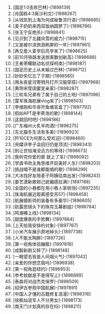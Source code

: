 
1. [国足1:0击败巴林]-[1898139]
1. [肖国栋4:3奥沙利文]-[1898267]
1. [从钱凯到上海为何成秘鲁流行语]-[1898685]
1. [麦子奶奶来西双版纳圆梦了]-[1898786]
1. [张玉宁反绝杀]-[1898841]
1. [见识到了北疆风雪的威力]-[1898715]
1. [又是被尔滨旅游刷屏的一年]-[1897961]
1. [再见爱人麦学后亮学来了]-[1898625]
1. [前10月铁路发送旅客数创新高]-[1898688]
1. [王者荣耀联动名侦探柯南]-[1898187]
1. [国足历史上从未输过巴林]-[1898712]
1. [妙妙失忆忘了子期]-[1898580]
1. [用永夜星河寄明月打开汉服穿搭]-[1897968]
1. [黄玲宋莹闺蜜变亲家]-[1898287]
1. [三轮车兄弟有了属于自己的土地]-[1897096]
1. [雷军珠海航展vlog来了]-[1898503]
1. [李维刚和华哥开鱼塘盲盒了]-[1897792]
1. [假如APT是李荣浩的歌]-[1898144]
1. [这就回村吧]-[1898186]
1. [广东梅州火炙羊肉酒]-[1898275]
1. [东北猫冬生活有多美]-[1896923]
1. [歼10CE为何那么受欢迎]-[1898460]
1. [央媒评李子柒回归仍是顶流]-[1898343]
1. [别让世俗淹没远方的等待]-[1898673]
1. [我听完你爱的歌 就上了车]-[1898092]
1. [学虞书欣主角思维开启美好人生]-[1898203]
1. [挑战唱不是谁都能唱的歌]-[1898299]
1. [大冰找好友陪麦子阿姨往南出发]-[1898243]
1. [娄艺潇新歌妲己妩媚感拉满]-[1897188]
1. [全国的小巷都在用小巷人家转场]-[1897235]
1. [珠海航展近距离感受苏57]-[1898458]
1. [航展摄影师的装备有多豪华]-[1896605]
1. [赵露思镜头下的珠帘玉幕剧组]-[1898784]
1. [鸣潮椿上线]-[1898134]
1. [甜度爆表的手势舞]-[1897864]
1. [上天给我安排的对象]-[1897767]
1. [小米汽车展示原地掉头]-[1897738]
1. [人不能太陶醉]-[1897726]
1. [第一视角体验蹦极]-[1897816]
1. [成毅新剧又碎了]-[1898148]
1. [一眼望去皆是人间烟火气]-[1897042]
1. [亲爱的你想念我吗]-[1896938]
1. [第一视角逛纽约]-[1896953]
1. [参考蚊献是不是得写上]-[1896889]
1. [泰森将对战杰克保罗]-[1898509]
1. [绍伊古参观中国航展]-[1897891]
1. [中国人才懂的古籍修复浪漫]-[1898316]
1. [徐枫灿说军人不分男女]-[1898173]
1. [南天门计划真的存在吗]-[1898211]